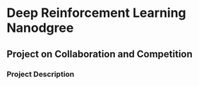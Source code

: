 # Deep Reinforcement Learning Nanodgree 
## Project on Collaboration and Competition

### Project Description

